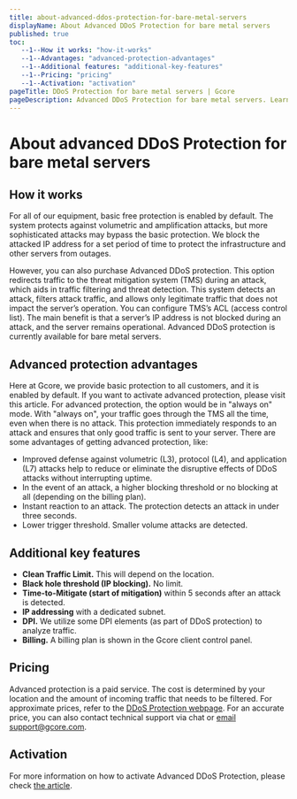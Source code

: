 ```yaml
---
title: about-advanced-ddos-protection-for-bare-metal-servers
displayName: About Advanced DDoS Protection for bare metal servers
published: true
toc:
   --1--How it works: "how-it-works"
   --1--Advantages: "advanced-protection-advantages"
   --1--Additional features: "additional-key-features"
   --1--Pricing: "pricing"
   --1--Activation: "activation"
pageTitle: DDoS Protection for bare metal servers | Gcore
pageDescription: Advanced DDoS Protection for bare metal servers. Learn more about advantages, features and pricing.
---
```

# About advanced DDoS Protection for bare metal servers

## How it works

For all of our equipment, basic free protection is enabled by default. The system protects against volumetric and amplification attacks, but more sophisticated attacks may bypass the basic protection. We block the attacked IP address for a set period of time to protect the infrastructure and other servers from outages.

However, you can also purchase Advanced DDoS protection. This option redirects traffic to the threat mitigation system (TMS) during an attack, which aids in traffic filtering and threat detection. This system detects an attack, filters attack traffic, and allows only legitimate traffic that does not impact the server’s operation. You can configure TMS’s ACL (access control list). The main benefit is that a server’s IP address is not blocked during an attack, and the server remains operational. Advanced DDoS protection is currently available for bare metal servers.

## Advanced protection advantages

Here at Gcore, we provide basic protection to all customers, and it is enabled by default. If you want to activate advanced protection, please visit this article. For advanced protection, the option would be in "always on" mode. With "always on", your traffic goes through the TMS all the time, even when there is no attack. This protection immediately responds to an attack and ensures that only good traffic is sent to your server. There are some advantages of getting advanced protection, like:

*   Improved defense against volumetric (L3), protocol (L4), and application (L7) attacks help to reduce or eliminate the disruptive effects of DDoS attacks without interrupting uptime.
*   In the event of an attack, a higher blocking threshold or no blocking at all (depending on the billing plan).
*   Instant reaction to an attack. The protection detects an attack in under three seconds.
*   Lower trigger threshold. Smaller volume attacks are detected.

## Additional key features

*   **Clean Traffic Limit.** This will depend on the location.
*   **Black hole threshold (IP blocking).** No limit.
*   **Time-to-Mitigate (start of mitigation)** within 5 seconds after an attack is detected.
*   **IP addressing** with a dedicated subnet.
*   **DPI.** We utilize some DPI elements (as part of DDoS protection) to analyze traffic.
*   **Billing.** A billing plan is shown in the Gcore client control panel.

## Pricing

Advanced protection is a paid service. The cost is determined by your location and the amount of incoming traffic that needs to be filtered. For approximate prices, refer to the <a href="https://gcore.com/ddos-protection/" target="_blank">DDoS Protection webpage</a>. For an accurate price, you can also contact technical support via chat or [email support@gcore.com](mailto:support@gcore.com).

Activation
----------

For more information on how to activate Advanced DDoS Protection, please check <a href="https://gcore.com/docs/cloud/bare-metal-servers/advanced-ddos-protection/activate-advanced-ddos-protection-for-bare-metal-servers" target="_blank">the article</a>.